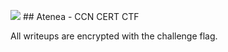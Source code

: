 <img src="https://raw.githubusercontent.com/M3moryLeaks/ctf/master/Atenea/Assets/challenge.png" heigth=48> ## Atenea - CCN CERT CTF

All writeups are encrypted with the challenge flag.